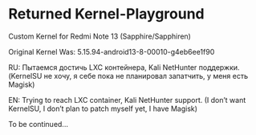 # Returned Kernel-Playground
Custom Kernel for Redmi Note 13 (Sapphire/Sapphiren)

Original Kernel Was: 5.15.94-android13-8-00010-g4eb6ee1f90

RU:
Пытаемся достичь LXC контейнера, Kali NetHunter поддержки. (KernelSU не хочу, я себе пока не планировал запатчить, у меня есть Magisk) 

EN:
Trying to reach LXC container, Kali NetHunter support. (I don’t want KernelSU, I don’t plan to patch myself yet, I have Magisk)

To be continued...
